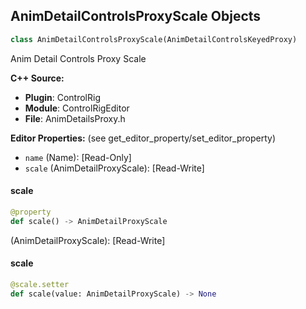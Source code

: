 ## AnimDetailControlsProxyScale Objects

```python
class AnimDetailControlsProxyScale(AnimDetailControlsKeyedProxy)
```

Anim Detail Controls Proxy Scale

**C++ Source:**

- **Plugin**: ControlRig
- **Module**: ControlRigEditor
- **File**: AnimDetailsProxy.h

**Editor Properties:** (see get_editor_property/set_editor_property)

- ``name`` (Name):  [Read-Only]
- ``scale`` (AnimDetailProxyScale):  [Read-Write]

<a id="unreal.AnimDetailControlsProxyScale.scale"></a>

#### scale

```python
@property
def scale() -> AnimDetailProxyScale
```

(AnimDetailProxyScale):  [Read-Write]

<a id="unreal.AnimDetailControlsProxyScale.scale"></a>

#### scale

```python
@scale.setter
def scale(value: AnimDetailProxyScale) -> None
```

<a id="unreal.AnimDetailControlsProxyVector2D"></a>
